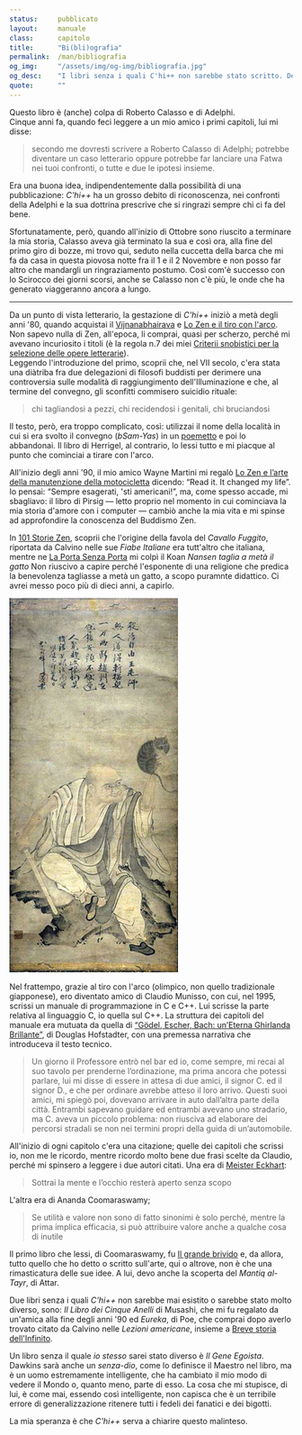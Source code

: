 ```yaml
---
status:     pubblicato
layout:     manuale
class:      capitolo
title:      "Bi(bli)ografia"
permalink:  /man/bibliografia
og_img:     "/assets/img/og-img/bibliografia.jpg"
og_desc:    "I libri senza i quali C'hi++ non sarebbe stato scritto. Decidete voi se sia un bene o un male."
quote:      ""
---
```


Questo libro è (anche) colpa di Roberto Calasso e di Adelphi.  
Cinque anni fa, quando feci leggere a un mio amico i primi capitoli, lui mi disse:

> secondo me dovresti scrivere a Roberto Calasso di Adelphi; potrebbe diventare un caso letterario oppure potrebbe far lanciare una Fatwa nei tuoi confronti, o tutte e due le ipotesi insieme.

Era una buona idea, indipendentemente dalla possibilità di una pubblicazione: *C'hi++* ha un grosso debito di riconoscenza, nei confronti della Adelphi e la sua dottrina prescrive che si ringrazi sempre chi ci fa del bene.

Sfortunatamente, però, quando all'inizio di Ottobre sono riuscito a terminare la mia storia, Calasso aveva già terminato la sua e così ora, alla fine del primo giro di bozze, mi trovo qui, seduto nella cuccetta della barca che mi fa da casa in questa piovosa notte fra il 1 e il 2 Novembre e non posso far altro che mandargli un ringraziamento postumo.
Così com'è successo con lo Scirocco dei giorni scorsi, anche se Calasso non c'è più, le onde che ha generato viaggeranno ancora a lungo.

---

Da un punto di vista letterario, la gestazione di *C'hi++* iniziò a metà degli anni '80, quando acquistai il 
<a href="https://www.adelphi.it/libro/9788845907159" target="adelphi">Vijnanabhairava</a> e 
<a href="https://www.adelphi.it/libro/9788845901775" target="adelphi">Lo Zen e il tiro con l'arco</a>.
Non sapevo nulla di Zen, all'epoca, li comprai, quasi per scherzo, perché mi avevano incuriosito i titoli (è la regola n.7 dei miei <a target="canaro" href="https://canaro.net/saggi/opere-letterarie.html">Criterii snobistici per la selezione delle opere letterarie</a>).   
Leggendo l'introduzione del primo, scoprii che, nel VII secolo, c'era stata una diàtriba fra due delegazioni di filosofi buddisti per derimere una controversia sulle modalità di raggiungimento dell'Illuminazione e che, al termine del convegno, gli sconfitti commisero suicidio rituale: 

> chi tagliandosi a pezzi, chi recidendosi i genitali, chi bruciandosi

Il testo, però, era troppo complicato, così: utilizzai il nome della località in cui si era svolto il convegno (*bSam-Yas*) in un <a target="canaro" href="https://canaro.net/concorso/la-poca-lisse.html">poemetto</a> e poi lo abbandonai.
Il libro di Herrigel, al contrario, lo lessi tutto e mi piacque al punto che cominciai a tirare con l'arco.  

All'inizio degli anni '90, il mio amico Wayne Martini mi regalò
<a href="https://www.adelphi.it/libro/9788845907340" target="adelphi">Lo Zen e l’arte della manutenzione della motocicletta</a> dicendo: “Read it. It changed my life”. 
Io pensai: “Sempre esagerati, 'sti americani!”, ma, come spesso accade, mi sbagliavo: il libro di Pirsig &mdash; letto proprio nel momento in cui  cominciava la mia storia d'amore con i computer &mdash; cambiò anche la mia vita e mi spinse ad approfondire la conoscenza del Buddismo Zen.

In <a href="https://www.adelphi.it/libro/" target="adelphi">101 Storie Zen</a>, scoprii che l'origine della favola del <i>Cavallo Fuggito</i>, riportata da Calvino nelle sue *Fiabe Italiane* era tutt'altro che italiana, mentre ne <a href="https://www.adelphi.it/libro/9788845904356" target="adelphi">La Porta Senza Porta</a> mi colpì il Koan <i>Nansen taglia a metà il gatto</i>
Non riuscivo a capire perché l'esponente di una religione che predica la benevolenza tagliasse a metà un gatto, a scopo puramnte didattico.
Ci avrei messo poco più di dieci anni, a capirlo. 

<p class="centrato"><img src="/assets/img/nansen-taglia-il-gatto.jpg" alt="Nansen taglia il gatto" /></p>

Nel frattempo, grazie al tiro con l'arco (olimpico, non quello tradizionale giapponese), ero diventato amico di Claudio Munisso, con cui, nel 1995, scrissi un manuale di programmazione in C e C++. 
Lui scrisse la parte relativa al linguaggio C, io quella sul C++. 
La struttura dei capitoli del manuale era mutuata da quella di 
<a href="https://www.adelphi.it/libro/9788845907555" target="adelphi">“Gödel, Escher, Bach: un’Eterna Ghirlanda Brillante”</a>, di Douglas Hofstadter, con una premessa narrativa che introduceva il testo tecnico.  

> Un giorno il Professore entrò nel bar ed io, come sempre, mi recai al suo tavolo per prenderne l’ordinazione, ma prima ancora che potessi parlare, lui mi disse di essere in attesa di due amici, il signor C. ed il signor D., e che per ordinare avrebbe atteso il lo­ro arrivo. Questi suoi amici, mi spiegò poi, dovevano arrivare in auto dall’altra parte della città. Entrambi sapevano guidare ed entrambi avevano uno stradario, ma C. aveva un piccolo problema: non riusciva ad elaborare dei percorsi stradali se non nei termini propri della guida di un’automobile.  

All'inizio di ogni capitolo c'era una citazione; quelle dei capitoli che scrissi io, non me le ricordo, mentre ricordo molto bene due frasi scelte da Claudio, perché mi spinsero a leggere i due autori citati. 
Una era di <a href="https://www.adelphi.it/libro/9788845906039" target="adelphi">Meister Eckhart</a>:

> Sottrai la mente e l’occhio resterà aperto senza scopo

L'altra era di Ananda Coomaraswamy;

> Se utilità e valore non sono di fatto sinonimi è solo perché, mentre la prima implica efficacia, si può attribuire valore anche a qualche cosa di inutile

Il primo libro che lessi, di Coomaraswamy, fu <a href="https://www.adelphi.it/libro9788845902604/" target="adelphi">Il grande brivido</a> e, da allora, tutto quello che ho detto o scritto sull'arte, qui o altrove, non è che una rimasticatura delle sue idee.
A lui, devo anche la scoperta del *Mantiq al-Tayr*, di Attar.

Due libri senza i quali *C'hi++* non sarebbe mai esistito o sarebbe stato molto diverso, sono: *Il Libro dei Cinque Anelli* di Musashi, che mi fu regalato da un'amica alla fine degli anni '90 ed *Eureka*, di Poe, che comprai dopo averlo trovato citato da Calvino nelle *Lezioni americane*, insieme a <a href="https://www.adelphi.it/libro/" target="adelphi">Breve storia dell'Infinito</a>.

Un libro senza il quale *io stesso* sarei stato diverso è *Il Gene Egoista*.
Dawkins sarà anche un *senza-dio*, come lo definisce il Maestro nel libro, ma è un uomo estremamente intelligente, che ha cambiato il mio modo di vedere il Mondo o, quanto meno, parte di esso.
La cosa che mi stupisce, di lui, è come mai, essendo così intelligente, non capisca che è un terribile errore di generalizzazione ritenere tutti i fedeli dei fanatici e dei bigotti.

La mia speranza è che *C'hi++* serva a chiarire questo malinteso.

